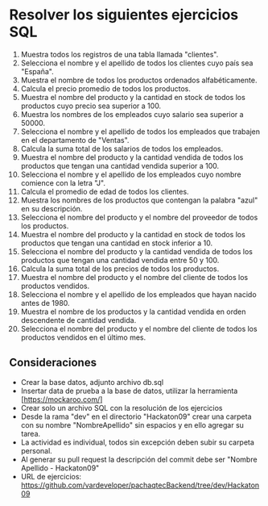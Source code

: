 # Resolver los siguientes ejercicios SQL

1. Muestra todos los registros de una tabla llamada "clientes".
2. Selecciona el nombre y el apellido de todos los clientes cuyo país sea "España".
3. Muestra el nombre de todos los productos ordenados alfabéticamente.
4. Calcula el precio promedio de todos los productos.
5. Muestra el nombre del producto y la cantidad en stock de todos los productos cuyo precio sea superior a 100.
6. Muestra los nombres de los empleados cuyo salario sea superior a 50000.
7. Selecciona el nombre y el apellido de todos los empleados que trabajen en el departamento de "Ventas".
8. Calcula la suma total de los salarios de todos los empleados.
9. Muestra el nombre del producto y la cantidad vendida de todos los productos que tengan una cantidad vendida superior a 100.
10. Selecciona el nombre y el apellido de los empleados cuyo nombre comience con la letra "J".
11. Calcula el promedio de edad de todos los clientes.
12. Muestra los nombres de los productos que contengan la palabra "azul" en su descripción.
13. Selecciona el nombre del producto y el nombre del proveedor de todos los productos.
14. Muestra el nombre del producto y la cantidad en stock de todos los productos que tengan una cantidad en stock inferior a 10.
15. Selecciona el nombre del producto y la cantidad vendida de todos los productos que tengan una cantidad vendida entre 50 y 100.
16. Calcula la suma total de los precios de todos los productos.
17. Muestra el nombre del producto y el nombre del cliente de todos los productos vendidos.
18. Selecciona el nombre y el apellido de los empleados que hayan nacido antes de 1980.
19. Muestra el nombre de los productos y la cantidad vendida en orden descendente de cantidad vendida.
20. Selecciona el nombre del producto y el nombre del cliente de todos los productos vendidos en el último mes.

## Consideraciones

- Crear la base datos, adjunto archivo db.sql
- Insertar data de prueba a la base de datos, utilizar la herramienta [https://mockaroo.com/]
- Crear solo un archivo SQL con la resolución de los ejercicios
- Desde la rama "dev" en el directorio "Hackaton09" crear una carpeta con su nombre "NombreApellido" sin espacios y en ello agregar su tarea.
- La actividad es individual, todos sin excepción deben subir su carpeta personal.
- Al generar su pull request la descripción del commit debe ser "Nombre Apellido - Hackaton09"
- URL de ejercicios: https://github.com/vardeveloper/pachaqtecBackend/tree/dev/Hackaton09
